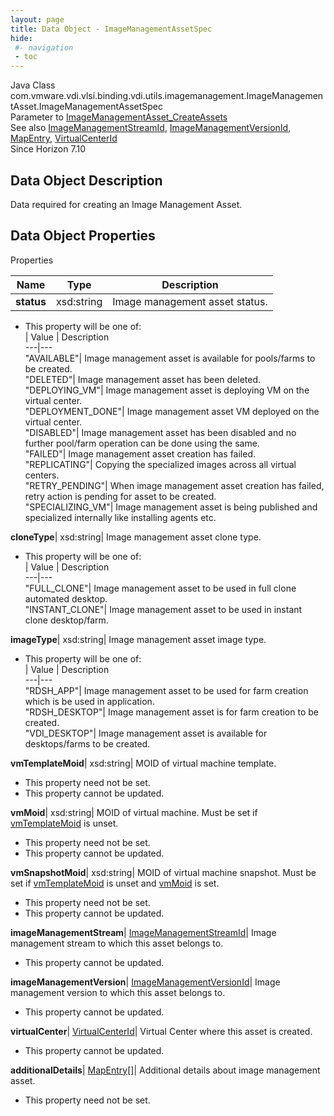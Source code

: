 ```yaml
---
layout: page
title: Data Object - ImageManagementAssetSpec
hide:
 #- navigation
 - toc
---
```






Java Class
    com.vmware.vdi.vlsi.binding.vdi.utils.imagemanagement.ImageManagementAsset.ImageManagementAssetSpec  
Parameter to
     [ImageManagementAsset_CreateAssets](vdi.utils.imagemanagement.ImageManagementAsset.md#createAssets)  
See also
     [ImageManagementStreamId](vdi.entity.ImageManagementStreamId.md), [ImageManagementVersionId](vdi.entity.ImageManagementVersionId.md), [MapEntry](vdi.util.MapEntry.md), [VirtualCenterId](vdi.entity.VirtualCenterId.md)  
Since 
    Horizon 7.10

## Data Object Description 

Data required for creating an Image Management Asset. 

## Data Object Properties

Properties

Name |  Type |  Description   
---|---|---  
**status**|  xsd:string|  Image management asset status.   


  * This property will be one of:  
|  Value |  Description   
---|---  
"AVAILABLE"| Image management asset is available for pools/farms to be created.  
"DELETED"| Image management asset has been deleted.  
"DEPLOYING_VM"| Image management asset is deploying VM on the virtual center.  
"DEPLOYMENT_DONE"| Image management asset VM deployed on the virtual center.  
"DISABLED"| Image management asset has been disabled and no further pool/farm operation can be done using the same.  
"FAILED"| Image management asset creation has failed.  
"REPLICATING"| Copying the specialized images across all virtual centers.  
"RETRY_PENDING"| When image management asset creation has failed, retry action is pending for asset to be created.  
"SPECIALIZING_VM"| Image management asset is being published and specialized internally like installing agents etc.  

  
**cloneType**|  xsd:string|  Image management asset clone type.   


  * This property will be one of:  
|  Value |  Description   
---|---  
"FULL_CLONE"| Image management asset to be used in full clone automated desktop.  
"INSTANT_CLONE"| Image management asset to be used in instant clone desktop/farm.  

  
**imageType**|  xsd:string|  Image management asset image type.   


  * This property will be one of:  
|  Value |  Description   
---|---  
"RDSH_APP"| Image management asset to be used for farm creation which is be used in application.  
"RDSH_DESKTOP"| Image management asset is for farm creation to be created.  
"VDI_DESKTOP"| Image management asset is available for desktops/farms to be created.  

  
**vmTemplateMoid**|  xsd:string|  MOID of virtual machine template.   


 * This property need not be set.
 * This property cannot be updated.

  
**vmMoid**|  xsd:string|  MOID of virtual machine. Must be set if [vmTemplateMoid](vdi.utils.imagemanagement.ImageManagementAsset.ImageManagementAssetSpec.md#vmTemplateMoid) is unset.   


 * This property need not be set.
 * This property cannot be updated.

  
**vmSnapshotMoid**|  xsd:string|  MOID of virtual machine snapshot. Must be set if [vmTemplateMoid](vdi.utils.imagemanagement.ImageManagementAsset.ImageManagementAssetSpec.md#vmTemplateMoid) is unset and [vmMoid](vdi.utils.imagemanagement.ImageManagementAsset.ImageManagementAssetSpec.md#vmMoid) is set.   


 * This property need not be set.
 * This property cannot be updated.

  
**imageManagementStream**| [ImageManagementStreamId](vdi.entity.ImageManagementStreamId.md)|  Image management stream to which this asset belongs to.   


 * This property cannot be updated.

  
**imageManagementVersion**| [ImageManagementVersionId](vdi.entity.ImageManagementVersionId.md)|  Image management version to which this asset belongs to.   


 * This property cannot be updated.

  
**virtualCenter**| [VirtualCenterId](vdi.entity.VirtualCenterId.md)|  Virtual Center where this asset is created.   


 * This property cannot be updated.

  
**additionalDetails**| [MapEntry[]](vdi.util.MapEntry.md)|  Additional details about image management asset.   


 * This property need not be set.

  
  
  
   
  
  

